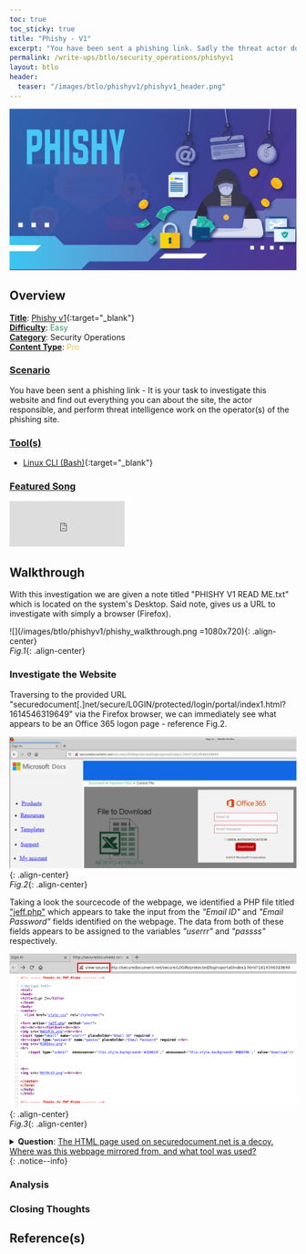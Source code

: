 ```yaml
---
toc: true
toc_sticky: true
title: "Phishy - V1"
excerpt: "You have been sent a phishing link. Sadly the threat actor doesn't know who they were dealing with. From only one phishing link find out all you can about the person responsible and bring them to justice."
permalink: /write-ups/btlo/security_operations/phishyv1
layout: btlo
header:
  teaser: "/images/btlo/phishyv1/phishyv1_header.png"
---
```

![](/images/btlo/phishyv1/phishyv1_header.png)
## **Overview**
<ins>**Title**</ins>: [Phishy v1](https://blueteamlabs.online/home/investigation/4){:target="_blank"}<br /><ins>**Difficulty**</ins>: <span style="color:#349165">Easy</span><br /><ins>**Category**</ins>: Security Operations<br /><ins>**Content Type**</ins>: <span style="color:#ecc94b">Pro</span>

### <ins>Scenario</ins>
You have been sent a phishing link - It is your task to investigate this website and find out everything you can about the site, the actor responsible, and perform threat intelligence work on the operator(s) of the phishing site.



### <ins>Tool(s)</ins>
 - [Linux CLI (Bash)](https://www.gnu.org/software/bash/manual/bash.html){:target="_blank"}


### <ins>Featured Song</ins>

<iframe src="https://open.spotify.com/embed/track/6Hj9jySrnFppAI0sEMCZpJ" width="40%" height="80" frameBorder="0" allowtransparency="true" allow="encrypted-media"></iframe>

## Walkthrough

With this investigation we are given a note titled "PHISHY V1 READ ME.txt" which is located on the system's Desktop. Said note, gives us a URL to investigate with simply a browser (Firefox). 

![](/images/btlo/phishyv1/phishy_walkthrough.png =1080x720){: .align-center}<br />
<I>Fig.1</I>{: .align-center}

### Investigate the Website 

Traversing to the provided URL "securedocument[.]net/secure/L0GIN/protected/login/portal/index1.html?1614546319649" via the Firefox browser, we can immediately see what appears to be an Office 365 logon page - reference Fig.2. 

![](/images/btlo/phishyv1/phishy_webpage.PNG){: .align-center}<br />
<I>Fig.2</I>{: .align-center}

Taking a look the sourcecode of the webpage, we identified a PHP file titled <ins>"jeff.php"</ins> which appears to take the input from the <I>"Email ID"</I> and <I>"Email Password"</I> fields identified on the webpage. The data from both of these fields appears to be assigned to the variables <I>"userrr"</I> and <I>"passss"</I> respectively. 

![](/images/btlo/phishyv1/phishy_webpage_source.png){: .align-center}<br />
<I>Fig.3</I>{: .align-center}

<details>
  <summary><B>Question</B>: <u>The HTML page used on securedocument.net is a decoy. Where was this webpage mirrored from, and what tool was used?</u></summary>
  <i>61.221.12.26/cgi-sys/defaultwebpage.cgi, HTTrack</i>
</details>
{: .notice--info}

### Analysis
### Closing Thoughts

## Reference(s)
